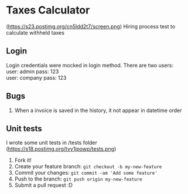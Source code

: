 # Taxes Calculator
(https://s23.postimg.org/cn5ldd2t7/screen.png)
Hiring process test to calculate withheld taxes

## Login
Login credentials were mocked in login method. There are two users:<br>
user: admin		pass: 123<br>
user: company	pass: 123

## Bugs
1) When a invoice is saved in the history, it not appear in datetime order

## Unit tests
I wrote some unit tests in /tests folder<br>
(https://s18.postimg.org/tvy1jpowp/tests.png)

1. Fork it!
2. Create your feature branch: `git checkout -b my-new-feature`
3. Commit your changes: `git commit -am 'Add some feature'`
4. Push to the branch: `git push origin my-new-feature`
5. Submit a pull request :D